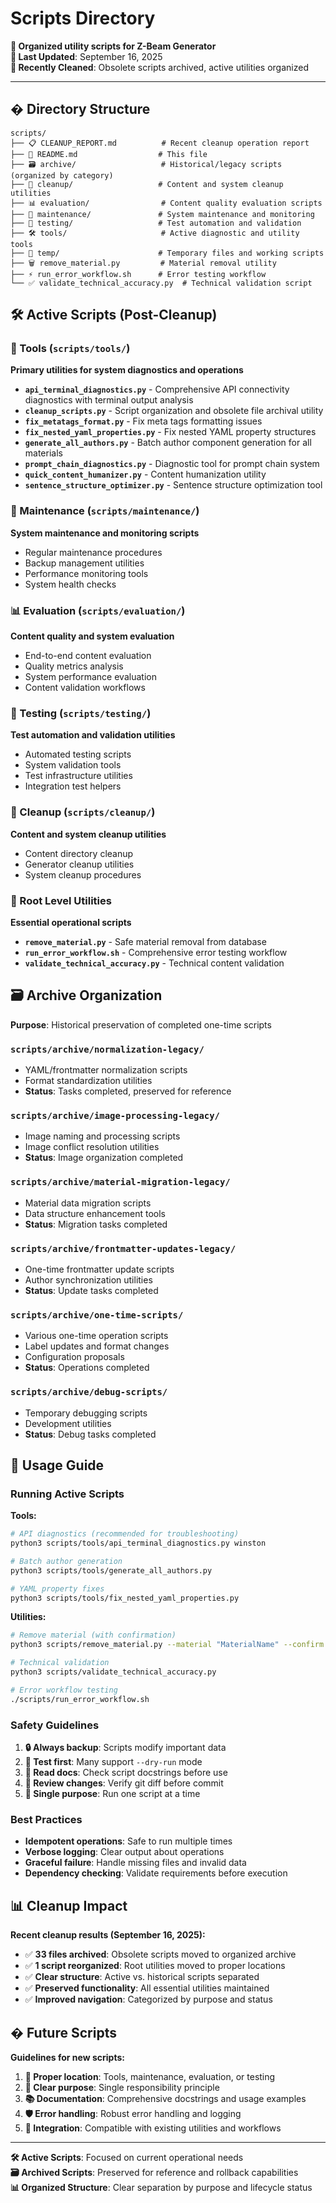 # Scripts Directory

**📁 Organized utility scripts for Z-Beam Generator**  
**📅 Last Updated**: September 16, 2025  
**🧹 Recently Cleaned**: Obsolete scripts archived, active utilities organized

---

## �️ Directory Structure

```
scripts/
├── 📋 CLEANUP_REPORT.md          # Recent cleanup operation report  
├── 📖 README.md                  # This file
├── 🗃️ archive/                   # Historical/legacy scripts (organized by category)
├── 🧹 cleanup/                   # Content and system cleanup utilities
├── 📊 evaluation/                # Content quality evaluation scripts
├── 🔧 maintenance/               # System maintenance and monitoring
├── 🧪 testing/                   # Test automation and validation
├── 🛠️ tools/                     # Active diagnostic and utility tools
├── 📄 temp/                      # Temporary files and working scripts
├── 🗑️ remove_material.py         # Material removal utility
├── ⚡ run_error_workflow.sh      # Error testing workflow
└── ✅ validate_technical_accuracy.py  # Technical validation script
```

## 🛠️ Active Scripts (Post-Cleanup)

### 🔧 Tools (`scripts/tools/`)
**Primary utilities for system diagnostics and operations**

- **`api_terminal_diagnostics.py`** - Comprehensive API connectivity diagnostics with terminal output analysis
- **`cleanup_scripts.py`** - Script organization and obsolete file archival utility
- **`fix_metatags_format.py`** - Fix meta tags formatting issues
- **`fix_nested_yaml_properties.py`** - Fix nested YAML property structures
- **`generate_all_authors.py`** - Batch author component generation for all materials
- **`prompt_chain_diagnostics.py`** - Diagnostic tool for prompt chain system
- **`quick_content_humanizer.py`** - Content humanization utility
- **`sentence_structure_optimizer.py`** - Sentence structure optimization tool

### 🔧 Maintenance (`scripts/maintenance/`)
**System maintenance and monitoring scripts**

- Regular maintenance procedures
- Backup management utilities
- Performance monitoring tools
- System health checks

### 📊 Evaluation (`scripts/evaluation/`)
**Content quality and system evaluation**

- End-to-end content evaluation
- Quality metrics analysis
- System performance evaluation
- Content validation workflows

### 🧪 Testing (`scripts/testing/`)
**Test automation and validation utilities**

- Automated testing scripts
- System validation tools
- Test infrastructure utilities
- Integration test helpers

### 🧹 Cleanup (`scripts/cleanup/`)
**Content and system cleanup utilities**

- Content directory cleanup
- Generator cleanup utilities
- System cleanup procedures

### 📄 Root Level Utilities
**Essential operational scripts**

- **`remove_material.py`** - Safe material removal from database
- **`run_error_workflow.sh`** - Comprehensive error testing workflow
- **`validate_technical_accuracy.py`** - Technical content validation

## 🗃️ Archive Organization

**Purpose**: Historical preservation of completed one-time scripts

### `scripts/archive/normalization-legacy/`
- YAML/frontmatter normalization scripts
- Format standardization utilities
- **Status**: Tasks completed, preserved for reference

### `scripts/archive/image-processing-legacy/`
- Image naming and processing scripts
- Image conflict resolution utilities
- **Status**: Image organization completed

### `scripts/archive/material-migration-legacy/`
- Material data migration scripts
- Data structure enhancement tools
- **Status**: Migration tasks completed

### `scripts/archive/frontmatter-updates-legacy/`
- One-time frontmatter update scripts
- Author synchronization utilities
- **Status**: Update tasks completed

### `scripts/archive/one-time-scripts/`
- Various one-time operation scripts
- Label updates and format changes
- Configuration proposals
- **Status**: Operations completed

### `scripts/archive/debug-scripts/`
- Temporary debugging scripts
- Development utilities
- **Status**: Debug tasks completed

## 🚀 Usage Guide

### Running Active Scripts

**Tools:**
```bash
# API diagnostics (recommended for troubleshooting)
python3 scripts/tools/api_terminal_diagnostics.py winston

# Batch author generation
python3 scripts/tools/generate_all_authors.py

# YAML property fixes
python3 scripts/tools/fix_nested_yaml_properties.py
```

**Utilities:**
```bash
# Remove material (with confirmation)
python3 scripts/remove_material.py --material "MaterialName" --confirm

# Technical validation
python3 scripts/validate_technical_accuracy.py

# Error workflow testing
./scripts/run_error_workflow.sh
```

### Safety Guidelines

1. **🔒 Always backup**: Scripts modify important data
2. **🧪 Test first**: Many support `--dry-run` mode
3. **📖 Read docs**: Check script docstrings before use
4. **👀 Review changes**: Verify git diff before commit
5. **🎯 Single purpose**: Run one script at a time

### Best Practices

- **Idempotent operations**: Safe to run multiple times
- **Verbose logging**: Clear output about operations
- **Graceful failure**: Handle missing files and invalid data
- **Dependency checking**: Validate requirements before execution

## 📊 Cleanup Impact

**Recent cleanup results (September 16, 2025):**

- ✅ **33 files archived**: Obsolete scripts moved to organized archive
- ✅ **1 script reorganized**: Root utilities moved to proper locations
- ✅ **Clear structure**: Active vs. historical scripts separated
- ✅ **Preserved functionality**: All essential utilities maintained
- ✅ **Improved navigation**: Categorized by purpose and status

## � Future Scripts

**Guidelines for new scripts:**

1. **📍 Proper location**: Tools, maintenance, evaluation, or testing
2. **🎯 Clear purpose**: Single responsibility principle
3. **📚 Documentation**: Comprehensive docstrings and usage examples
4. **🛡️ Error handling**: Robust error handling and logging
5. **🔄 Integration**: Compatible with existing utilities and workflows

---

**🛠️ Active Scripts**: Focused on current operational needs  
**🗃️ Archived Scripts**: Preserved for reference and rollback capabilities  
**📊 Organized Structure**: Clear separation by purpose and lifecycle status
